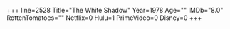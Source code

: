 +++
line=2528
Title="The White Shadow"
Year=1978
Age=""
IMDb="8.0"
RottenTomatoes=""
Netflix=0
Hulu=1
PrimeVideo=0
Disney=0
+++

